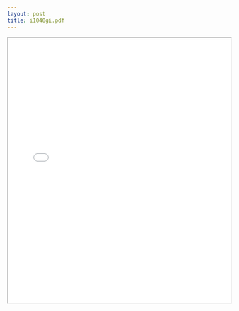 ```yaml
---
layout: post
title: i1040gi.pdf
---
```


<div class="pdf-container">
<iframe src="/ea/assets/pdfs/i1040gi.pdf" height="600" width="100%" allowFullScreen="true"></iframe>
</div>

